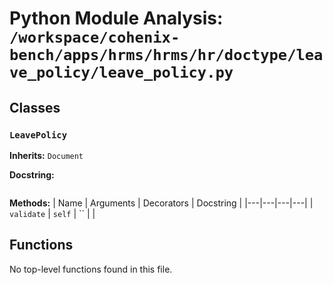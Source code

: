 # Python Module Analysis: `/workspace/cohenix-bench/apps/hrms/hrms/hr/doctype/leave_policy/leave_policy.py`

## Classes

### `LeavePolicy`
**Inherits:** `Document`


**Docstring:**
```

```

**Methods:**
| Name | Arguments | Decorators | Docstring |
|---|---|---|---|
| `validate` | `self` | `` |  |





## Functions

No top-level functions found in this file.
